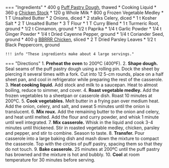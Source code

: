 === "Ingredients"
    * 400 g [Puff Pastry Dough](../../bread/pastry-doughs/rough-puff-pastry-dough.md), thawed
    * Cooking Liquid
        * 360 g [Chicken Stock](../../soups/stocks/meat-stock.md)
        * 120 g Whole Milk
    * 800 g Frozen Vegetable Medley
    * 1 T Unsalted Butter
    * 2 Onions, diced
    * 2 stalks Celery, diced
    * 1 t Kosher Salt
    * 2 T Unsalted Butter
    * 3 T Flour
    * 1 T Curry Blend
        * 1 t Turmeric Root, ground
        * 1/2 t Cinnamon, ground
        * 1/2 t Paprika
        * 1/4 t Garlic Powder
        * 1/4 t Ginger Powder
        * 1/4 t Dried Cayenne Pepper, ground
        * 1/4 t Coriander Seed, ground
    * 400 g [BBRRR Chicken](oven-roasted-chicken/bbrrr-chicken-breast.md), sliced
    * 2 T Dried Parsley Leaves
    * 1/2 t Black Peppercorn, ground

    !!! info "These ingredients make about 4 large servings."

=== "Directions"
    1. **Preheat the oven** to 200ºC (400ºF).
    2. **Shape dough.** Seal seams of the puff pastry dough using a rolling pin. Dock the sheet by piercing it several times with a fork. Cut into 12 5-cm rounds, place on a half sheet pan, and cool in refrigerator while preparing the rest of the casserole.
    3. **Heat cooking liquid.** Add stock and milk to a saucepan. Heat to almost boiling, reduce to simmer, and cover.
    4. **Roast vegetable medley.** Add the frozen vegetables to a sheetpan or casserole dish. Roast 10 minutes at 200ºC.
    5. **Cook vegetables.** Melt butter in a frying pan over medium heat. Add the onion, celery, and salt, and sweat 5 minutes until the onion is translucent.
    6. **Mix roux.** Add the remaining butter to the onion and celery, and heat until melted. Add the flour and curry powder, and whisk 1 minute until well integrated.
    7. **Mix casserole.** Whisk in the liquid and cook 3-4 minutes until thickened. Stir in roasted vegetable medley, chicken, parsley and pepper, and stir to combine. Season to taste.
    8. **Transfer.** Pour casserole into a large baking dish and mash down the mixture to compact the casserole. Top with the circles of puff pastry, spacing them so that they do not touch.
    9. **Bake casserole.** 25 minutes at 200ºC until the puff pastry has browned and the mixture is hot and bubbly.
    10. **Cool** at room temperature for 30 minutes before serving.

[^foodnetwork]:
    Brown, Alten. ["Alton Brown's Curry Chicken Pot Pie Casserole."](https://www.youtube.com/watch?v=Q7eb_C2gyn0) _YouTube: Food Network._ 19 September 2008.
[^brown]:
    Brown, Alten. ["Curry Chicken Pot Pie."](https://altonbrown.com/recipes/curry-chicken-pot-pie/) _Alten Brown._ 25 January 2021.
